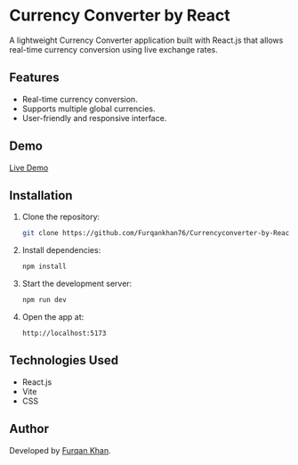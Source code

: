 # Currency Converter by React

A lightweight Currency Converter application built with React.js that allows real-time currency conversion using live exchange rates.

## Features

- Real-time currency conversion.
- Supports multiple global currencies.
- User-friendly and responsive interface.

## Demo

[Live Demo](https://your-live-link-here.com)

## Installation

1. Clone the repository:
   ```bash
   git clone https://github.com/Furqankhan76/Currencyconverter-by-React.git
   ```
2. Install dependencies:
   ```bash
   npm install
   ```
3. Start the development server:
   ```bash
   npm run dev
   ```
4. Open the app at:
   ```
   http://localhost:5173
   ```

## Technologies Used

- React.js
- Vite
- CSS

## Author

Developed by [Furqan Khan](https://github.com/Furqankhan76).
